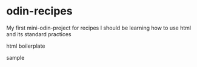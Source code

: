 # odin-recipes

My first mini-odin-project for recipes
I should be learning how to use html and its standard practices

html boilerplate
<!DOCTYPE html>
<head>
	<meta charset="UTF-8"
	<title> sample <title>
<head>
<body>

<body>

<p> for paragraph
<li> for listing items
<ol> <ul> ordered/unordered list
<strong> bold
<em> italics
<h1> to <h6> headers
<a href> links to other pages
<img =""> images
<title> window tab title
